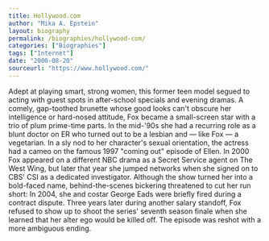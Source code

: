 ```yaml
---
title: Hollywood.com
author: "Mika A. Epstein"
layout: biography
permalink: /biographies/hollywood-com/
categories: ["Biographies"]
tags: ["Internet"]
date: "2000-08-20"
sourceurl: "https://www.hollywood.com/"
---
```


Adept at playing smart, strong women, this former teen model segued to acting with guest spots in after-school specials and evening dramas. A comely, gap-toothed brunette whose good looks can't obscure her intelligence or hard-nosed attitude, Fox became a small-screen star with a trio of plum prime-time parts. In the mid-'90s she had a recurring role as a blunt doctor on ER who turned out to be a lesbian and — like Fox — a vegetarian. In a sly nod to her character's sexual orientation, the actress had a cameo on the famous 1997 "coming out" episode of Ellen. In 2000 Fox appeared on a different NBC drama as a Secret Service agent on The West Wing, but later that year she jumped networks when she signed on to CBS' CSI as a dedicated investigator. Although the show turned her into a bold-faced name, behind-the-scenes bickering threatened to cut her run short: In 2004, she and costar George Eads were briefly fired during a contract dispute. Three years later during another salary standoff, Fox refused to show up to shoot the series' seventh season finale when she learned that her alter ego would be killed off. The episode was reshot with a more ambiguous ending.
